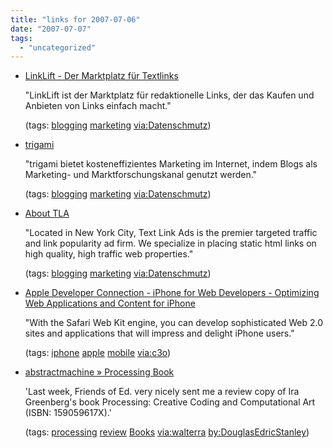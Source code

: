 ```yaml
---
title: "links for 2007-07-06"
date: "2007-07-07"
tags: 
  - "uncategorized"
---
```


- [LinkLift - Der Marktplatz für Textlinks](http://www.linklift.de/)
    
    "LinkLift ist der Marktplatz für redaktionelle Links, der das Kaufen und Anbieten von Links einfach macht."
    
    (tags: [blogging](http://del.icio.us/heinzwittenbrink/blogging) [marketing](http://del.icio.us/heinzwittenbrink/marketing) [via:Datenschmutz](http://del.icio.us/heinzwittenbrink/via:Datenschmutz))
    
- [trigami](http://www.trigami.com/?blog=http://blog.datenschmutz.net)
    
    "trigami bietet kosteneffizientes Marketing im Internet, indem Blogs als Marketing- und Marktforschungskanal genutzt werden."
    
    (tags: [blogging](http://del.icio.us/heinzwittenbrink/blogging) [marketing](http://del.icio.us/heinzwittenbrink/marketing) [via:Datenschmutz](http://del.icio.us/heinzwittenbrink/via:Datenschmutz))
    
- [About TLA](http://www.text-link-ads.com/about.php)
    
    "Located in New York City, Text Link Ads is the premier targeted traffic and link popularity ad firm. We specialize in placing static html links on high quality, high traffic web properties."
    
    (tags: [blogging](http://del.icio.us/heinzwittenbrink/blogging) [marketing](http://del.icio.us/heinzwittenbrink/marketing) [via:Datenschmutz](http://del.icio.us/heinzwittenbrink/via:Datenschmutz))
    
- [Apple Developer Connection - iPhone for Web Developers - Optimizing Web Applications and Content for iPhone](http://developer.apple.com/iphone/designingcontent.html)
    
    "With the Safari Web Kit engine, you can develop sophisticated Web 2.0 sites and applications that will impress and delight iPhone users."
    
    (tags: [iphone](http://del.icio.us/heinzwittenbrink/iphone) [apple](http://del.icio.us/heinzwittenbrink/apple) [mobile](http://del.icio.us/heinzwittenbrink/mobile) [via:c3o](http://del.icio.us/heinzwittenbrink/via:c3o))
    
- [abstractmachine » Processing Book](http://www.abstractmachine.net/blog/processing-book/)
    
    'Last week, Friends of Ed. very nicely sent me a review copy of Ira Greenberg's book Processing: Creative Coding and Computational Art (ISBN: 159059617X).'
    
    (tags: [processing](http://del.icio.us/heinzwittenbrink/processing) [review](http://del.icio.us/heinzwittenbrink/review) [Books](http://del.icio.us/heinzwittenbrink/Books) [via:walterra](http://del.icio.us/heinzwittenbrink/via:walterra) [by:DouglasEdricStanley](http://del.icio.us/heinzwittenbrink/by:DouglasEdricStanley))
